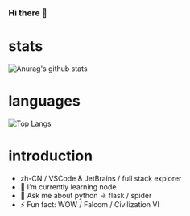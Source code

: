 ### Hi there 👋

<!--
**zxjlm/zxjlm** is a ✨ _special_ ✨ repository because its `README.md` (this file) appears on your GitHub profile.

Here are some ideas to get you started:

- 🔭 I’m currently working on ...
- 🌱 I’m currently learning ...
- 👯 I’m looking to collaborate on ...
- 🤔 I’m looking for help with ...
- 💬 Ask me about ...
- 📫 How to reach me: ...
- 😄 Pronouns: ...
- ⚡ Fun fact: ...
-->

# stats
![Anurag's github stats](https://github-readme-stats.vercel.app/api?username=anuraghazra&show_icons=true&theme=merko)

# languages
[![Top Langs](https://github-readme-stats.vercel.app/api/top-langs/?username=anuraghazra&layout=compact)](https://github.com/anuraghazra/github-readme-stats)

# introduction

- zh-CN / VSCode & JetBrains / full stack explorer
- 🌱 I’m currently learning node
- 💬 Ask me about python -> flask / spider
- ⚡ Fun fact: WOW / Falcom / Civilization VI
